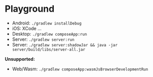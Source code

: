 Playground
==========

- Android: `./gradlew installDebug`
- iOS: XCode ...
- Desktop: `./gradlew composeApp:run`
- Server: `./gradlew server:run`
- Server: `./gradlew server:shadowJar && java -jar server/build/libs/server-all.jar`

**Unsupported:**

- Web/Wasm: `./gradlew composeApp:wasmJsBrowserDevelopmentRun`
